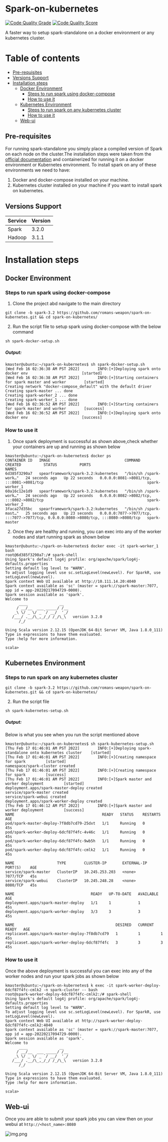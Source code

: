 # Spark-on-kubernetes

[![Code Quality Grade](https://api.codiga.io/project/31364/score/svg)](https://api.codiga.io/project/31364/score/svg)
[![Code Quality Score](https://api.codiga.io/project/31364/status/svg)](https://api.codiga.io/project/31364/status/svg)

A faster way to setup spark-standalone on a docker environment or any kubernetes cluster.

# Table of contents

- [Pre-requisites](#pre-requisites)
- [Versions Support](#versions-support)
- [Installation steps](#installation-steps)
    - [Docker Environment](#docker-environment)
        - [Steps to run spark using docker-compose](#steps-to-run-spark-using-docker-compose)
        - [How to use it](#how-to-use-it)
    - [Kubernetes Environment](#kubernetes-environment)
        - [Steps to run spark on any kubernetes cluster](#steps-to-run-spark-on-any-kubernetes-cluster)
        - [How to use it](#how-to-use-it)
    - [Web-ui](#web-ui)
    
## Pre-requisites

For running spark-standalone you simply place a compiled version of Spark on each node on the cluster.The installation steps were taken from the [official documentation](https://spark.apache.org/docs/latest/spark-standalone.html#spark-standalone-mode)
and containerized for running it on a docker environment or Kubernetes environment.
To install spark on any of these environments we need to have:
1. Docker and docker-compose installed on your machine.
2. Kubernetes cluster installed on your machine if you want to install spark on kubernetes.

## Versions Support

| Service      | Version     |
| -----------  | ----------- |
| Spark        | 3.2.0       |
| Hadoop       | 3.1.1       |

# Installation steps

## Docker Environment
### Steps to run spark using docker-compose
1. Clone the project abd navigate to the main directory
```commandline
git clone -b spark-3.2 https://github.com/romans-weapon/spark-on-kubernetes.git && cd spark-on-kubernetes/
```

2. Run the script file to setup spark using docker-compose with the below command
```commandline
sh spark-docker-setup.sh
```

##### Output:

```commandline
kmaster@ubuntu:~/spark-on-kubernetes$ sh spark-docker-setup.sh
[Wed Feb 16 02:36:38 AM PST 2022]        INFO:[+]Deploying spark onto docker env                        [started]
[Wed Feb 16 02:36:38 AM PST 2022]        INFO:[+]Starting containers for spark master and worker        [started]
Creating network "docker-compose_default" with the default driver
Creating spark-master ... done
Creating spark-worker_2 ... done
Creating spark-worker_1 ... done
[Wed Feb 16 02:36:52 AM PST 2022]        INFO:[+]Starting containers for spark master and worker        [success]
[Wed Feb 16 02:36:52 AM PST 2022]        INFO:[+]Deploying spark onto docker env                        [success]
```

### How to use it

1. Once spark deployment is successful as shown above,check whether your containers are up and running as shown below

```commandline
kmaster@ubuntu:~/spark-on-kubernetes$ docker ps
CONTAINER ID   IMAGE                                 COMMAND                  CREATED          STATUS          PORTS                                                                                  NAMES
6d385f3290a7   spearframework/spark-3.2:kubernetes   "/bin/sh /spark-work…"   24 seconds ago   Up 22 seconds   0.0.0.0:8081->8081/tcp, :::8081->8081/tcp                                              spark-worker_1
60a16c12e1d9   spearframework/spark-3.2:kubernetes   "/bin/sh /spark-work…"   24 seconds ago   Up 22 seconds   0.0.0.0:8082->8082/tcp, :::8082->8082/tcp                                              spark-worker_2
3faca27d35bc   spearframework/spark-3.2:kubernetes   "/bin/sh /spark-mast…"   25 seconds ago   Up 23 seconds   0.0.0.0:7077->7077/tcp, :::7077->7077/tcp, 0.0.0.0:8080->8080/tcp, :::8080->8080/tcp   spark-master
```

2. Once they are healthy and running, you can exec into any of the worker nodes and start running spark as shown below

```commandline
kmaster@ubuntu:~/spark-on-kubernetes$ docker exec -it spark-worker_1 bash
root@6d385f3290a7:/# spark-shell
Using Spark's default log4j profile: org/apache/spark/log4j-defaults.properties
Setting default log level to "WARN".
To adjust logging level use sc.setLogLevel(newLevel). For SparkR, use setLogLevel(newLevel).
Spark context Web UI available at http://10.111.14.20:4040
Spark context available as 'sc' (master = spark://spark-master:7077, app id = app-20220217094729-0000).
Spark session available as 'spark'.
Welcome to
      ____              __
     / __/__  ___ _____/ /__
    _\ \/ _ \/ _ `/ __/  '_/
   /___/ .__/\_,_/_/ /_/\_\   version 3.2.0
      /_/

Using Scala version 2.12.15 (OpenJDK 64-Bit Server VM, Java 1.8.0_111)
Type in expressions to have them evaluated.
Type :help for more information.

scala>
```

## Kubernetes Environment
### Steps to run spark on any kubernetes cluster

```commandline
git clone -b spark-3.2 https://github.com/romans-weapon/spark-on-kubernetes.git && cd spark-on-kubernetes/
```

2. Run the script file
```commandline
sh spark-kubernetes-setup.sh
```
##### Output:
Below is what you see when you run the script mentioned above

```commandline
kmaster@ubuntu:~/spark-on-kubernetes$ sh spark-kubernetes-setup.sh
[Thu Feb 17 01:46:01 AM PST 2022]        INFO:[+]Deploying spark-standalone onto kubernetes cluster    [started]
[Thu Feb 17 01:46:01 AM PST 2022]        INFO:[+]Creating namespace for spark         [started]
namespace/spark-cluster created
[Thu Feb 17 01:46:01 AM PST 2022]        INFO:[+]Creating namespace for spark         [success]
[Thu Feb 17 01:46:01 AM PST 2022]        INFO:[+]Spark master and worker deployment         [started]
deployment.apps/spark-master-deploy created
service/spark-master created
service/spark-webui created
deployment.apps/spark-worker-deploy created
[Thu Feb 17 01:46:12 AM PST 2022]        INFO:[+]Spark master and worker deployment         [success]
NAME                                       READY   STATUS    RESTARTS   AGE
pod/spark-master-deploy-7f8db7cd79-25dxt   1/1     Running   0          45s
pod/spark-worker-deploy-6dcf87f4fc-4v46c   1/1     Running   0          45s
pod/spark-worker-deploy-6dcf87f4fc-9wb5h   1/1     Running   0          45s
pod/spark-worker-deploy-6dcf87f4fc-cmlk2   1/1     Running   0          45s

NAME                   TYPE        CLUSTER-IP       EXTERNAL-IP   PORT(S)    AGE
service/spark-master   ClusterIP   10.245.253.203   <none>        7077/TCP   45s
service/spark-webui    ClusterIP   10.245.248.28    <none>        8080/TCP   45s

NAME                                  READY   UP-TO-DATE   AVAILABLE   AGE
deployment.apps/spark-master-deploy   1/1     1            1           45s
deployment.apps/spark-worker-deploy   3/3     3            3           45s

NAME                                             DESIRED   CURRENT   READY   AGE
replicaset.apps/spark-master-deploy-7f8db7cd79   1         1         1       45s
replicaset.apps/spark-worker-deploy-6dcf87f4fc   3         3         3       45s
```

### How to use it

Once the above deployment is successful you can exec into any of the worker nodes and run your spark jobs as shown below

```commandline
kmaster@ubuntu:~/spark-on-kubernetes$ k exec -it spark-worker-deploy-6dcf87f4fc-cmlk2 -n spark-cluster -- bash
root@spark-worker-deploy-6dcf87f4fc-cmlk2:/# spark-shell
Using Spark's default log4j profile: org/apache/spark/log4j-defaults.properties
Setting default log level to "WARN".
To adjust logging level use sc.setLogLevel(newLevel). For SparkR, use setLogLevel(newLevel).
Spark context Web UI available at http://spark-worker-deploy-6dcf87f4fc-cmlk2:4040
Spark context available as 'sc' (master = spark://spark-master:7077, app id = app-20220217094729-0000).
Spark session available as 'spark'.
Welcome to
      ____              __
     / __/__  ___ _____/ /__
    _\ \/ _ \/ _ `/ __/  '_/
   /___/ .__/\_,_/_/ /_/\_\   version 3.2.0
      /_/

Using Scala version 2.12.15 (OpenJDK 64-Bit Server VM, Java 1.8.0_111)
Type in expressions to have them evaluated.
Type :help for more information.

scala>
```

## Web-ui

Once you are able to submit your spark jobs you can view then on your webui at
``http://<host_name>:8080``

![img.png](images/img.png)


    